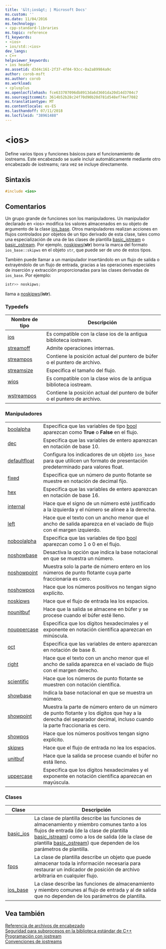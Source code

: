 ```yaml
---
title: '&lt;ios&gt; | Microsoft Docs'
ms.custom: ''
ms.date: 11/04/2016
ms.technology:
- cpp-standard-libraries
ms.topic: reference
f1_keywords:
- <ios>
- ios/std::<ios>
dev_langs:
- C++
helpviewer_keywords:
- ios header
ms.assetid: d3d4c161-2f37-4f04-93cc-0a2a89984a9c
author: corob-msft
ms.author: corob
ms.workload:
- cplusplus
ms.openlocfilehash: fce633707096db8913da6d3601da20d14d3704c7
ms.sourcegitcommit: 3614b52b28c24f70d90b20d781d548ef74ef7082
ms.translationtype: MT
ms.contentlocale: es-ES
ms.lasthandoff: 07/11/2018
ms.locfileid: "38961488"
---
```

# <a name="ltiosgt"></a>&lt;ios&gt;

Define varios tipos y funciones básicos para el funcionamiento de iostreams. Este encabezado se suele incluir automáticamente mediante otro encabezado de iostreams; rara vez se incluye directamente.

## <a name="syntax"></a>Sintaxis

```cpp
#include <ios>

```

## <a name="remarks"></a>Comentarios

Un grupo grande de funciones son los manipuladores. Un manipulador declarado en \<ios> modifica los valores almacenados en su objeto de argumento de la clase [ios_base](../standard-library/ios-base-class.md). Otros manipuladores realizan acciones en flujos controlados por objetos de un tipo derivado de esta clase, tales como una especialización de una de las clases de plantilla [basic_istream](../standard-library/basic-istream-class.md) o [basic_ostream](../standard-library/basic-ostream-class.md). Por ejemplo, [noskipws](../standard-library/ios-functions.md#noskipws)(**str**) borra la marca del formato `ios_base::skipws` en el objeto `str`, que puede ser de uno de estos tipos.

También puede llamar a un manipulador insertándolo en un flujo de salida o extrayéndolo de un flujo de entrada, gracias a las operaciones especiales de inserción y extracción proporcionadas para las clases derivadas de `ios_base`. Por ejemplo:

```cpp
istr>> noskipws;
```

llama a [noskipws](../standard-library/ios-functions.md#noskipws)(**istr**).

### <a name="typedefs"></a>Typedefs

|Nombre de tipo|Descripción|
|-|-|
|[ios](../standard-library/ios-typedefs.md#ios)|Es compatible con la clase ios de la antigua biblioteca iostream.|
|[streamoff](../standard-library/ios-typedefs.md#streamoff)|Admite operaciones internas.|
|[streampos](../standard-library/ios-typedefs.md#streampos)|Contiene la posición actual del puntero de búfer o el puntero de archivo.|
|[streamsize](../standard-library/ios-typedefs.md#streamsize)|Especifica el tamaño del flujo.|
|[wios](../standard-library/ios-typedefs.md#wios)|Es compatible con la clase wios de la antigua biblioteca iostream.|
|[wstreampos](../standard-library/ios-typedefs.md#wstreampos)|Contiene la posición actual del puntero de búfer o el puntero de archivo.|

### <a name="manipulators"></a>Manipuladores

|||
|-|-|
|[boolalpha](../standard-library/ios-functions.md#boolalpha)|Especifica que las variables de tipo [bool](../cpp/bool-cpp.md) aparezcan como **True** o **False** en el flujo.|
|[dec](../standard-library/ios-functions.md#dec)|Especifica que las variables de entero aparezcan en notación de base 10.|
|[defaultfloat](../standard-library/ios-functions.md#ios_defaultfloat)|Configura los indicadores de un objeto `ios_base` para que utilicen un formato de presentación predeterminado para valores float.|
|[fixed](../standard-library/ios-functions.md#fixed)|Especifica que un número de punto flotante se muestre en notación de decimal fijo.|
|[hex](../standard-library/ios-functions.md#hex)|Especifica que las variables de entero aparezcan en notación de base 16.|
|[internal](../standard-library/ios-functions.md#internal)|Hace que el signo de un número esté justificado a la izquierda y el número se alinee a la derecha.|
|[left](../standard-library/ios-functions.md#left)|Hace que el texto con un ancho menor que el ancho de salida aparezca en el vaciado de flujo con el margen izquierdo.|
|[noboolalpha](../standard-library/ios-functions.md#noboolalpha)|Especifica que las variables de tipo [bool](../cpp/bool-cpp.md) aparezcan como 1 o 0 en el flujo.|
|[noshowbase](../standard-library/ios-functions.md#noshowbase)|Desactiva la opción que indica la base notacional en que se muestra un número.|
|[noshowpoint](../standard-library/ios-functions.md#noshowpoint)|Muestra solo la parte de número entero en los números de punto flotante cuya parte fraccionaria es cero.|
|[noshowpos](../standard-library/ios-functions.md#noshowpos)|Hace que los números positivos no tengan signo explícito.|
|[noskipws](../standard-library/ios-functions.md#noskipws)|Hace que el flujo de entrada lea los espacios.|
|[nounitbuf](../standard-library/ios-functions.md#nounitbuf)|Hace que la salida se almacene en búfer y se procese cuando el búfer esté lleno.|
|[nouppercase](../standard-library/ios-functions.md#nouppercase)|Especifica que los dígitos hexadecimales y el exponente en notación científica aparezcan en minúscula.|
|[oct](../standard-library/ios-functions.md#oct)|Especifica que las variables de entero aparezcan en notación de base 8.|
|[right](../standard-library/ios-functions.md#right)|Hace que el texto con un ancho menor que el ancho de salida aparezca en el vaciado de flujo con el margen derecho.|
|[scientific](../standard-library/ios-functions.md#scientific)|Hace que los números de punto flotante se muestren con notación científica.|
|[showbase](../standard-library/ios-functions.md#showbase)|Indica la base notacional en que se muestra un número.|
|[showpoint](../standard-library/ios-functions.md#showpoint)|Muestra la parte de número entero de un número de punto flotante y los dígitos que hay a la derecha del separador decimal, incluso cuando la parte fraccionaria es cero.|
|[showpos](../standard-library/ios-functions.md#showpos)|Hace que los números positivos tengan signo explícito.|
|[skipws](../standard-library/ios-functions.md#skipws)|Hace que el flujo de entrada no lea los espacios.|
|[unitbuf](../standard-library/ios-functions.md#unitbuf)|Hace que la salida se procese cuando el búfer no está lleno.|
|[uppercase](../standard-library/ios-functions.md#uppercase)|Especifica que los dígitos hexadecimales y el exponente en notación científica aparezcan en mayúscula.|

### <a name="classes"></a>Clases

|Clase|Descripción|
|-|-|
|[basic_ios](../standard-library/basic-ios-class.md)|La clase de plantilla describe las funciones de almacenamiento y miembro comunes tanto a los flujos de entrada (de la clase de plantilla [basic_istream](../standard-library/basic-istream-class.md)) como a los de salida (de la clase de plantilla [basic_ostream](../standard-library/basic-ostream-class.md)) que dependen de los parámetros de plantilla.|
|[fpos](../standard-library/fpos-class.md)|La clase de plantilla describe un objeto que puede almacenar toda la información necesaria para restaurar un indicador de posición de archivo arbitraria en cualquier flujo.|
|[ios_base](../standard-library/ios-base-class.md)|La clase describe las funciones de almacenamiento y miembro comunes al flujo de entrada y al de salida que no dependen de los parámetros de plantilla.|

## <a name="see-also"></a>Vea también

[Referencia de archivos de encabezado](../standard-library/cpp-standard-library-header-files.md)<br/>
[Seguridad para subprocesos en la biblioteca estándar de C++](../standard-library/thread-safety-in-the-cpp-standard-library.md)<br/>
[Programación con iostream](../standard-library/iostream-programming.md)<br/>
[Convenciones de iostreams](../standard-library/iostreams-conventions.md)<br/>
